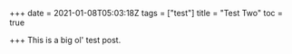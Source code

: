 +++
date = 2021-01-08T05:03:18Z
tags = ["test"]
title = "Test Two"
toc = true

+++
This is a big ol' test post.